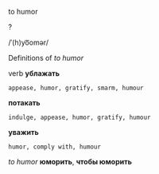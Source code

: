 to humor

?

/ˈ(h)yo͞omər/

Definitions of _to humor_

verb
**ублажать**

    appease, humor, gratify, smarm, humour
**потакать**

    indulge, appease, humor, gratify, humour
**уважить**

    humor, comply with, humour

_to humor_
**юморить**, **чтобы юморить**